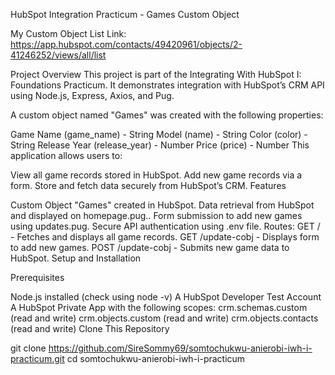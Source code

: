 HubSpot Integration Practicum - Games Custom Object

My Custom Object List Link: https://app.hubspot.com/contacts/49420961/objects/2-41246252/views/all/list

Project Overview This project is part of the Integrating With HubSpot I: Foundations Practicum. It demonstrates integration with HubSpot’s CRM API using Node.js, Express, Axios, and Pug.

A custom object named "Games" was created with the following properties:

Game Name (game_name) - String
Model (name) - String
Color (color) - String
Release Year (release_year) - Number
Price (price) - Number
This application allows users to:

View all game records stored in HubSpot.
Add new game records via a form.
Store and fetch data securely from HubSpot’s CRM.
Features

Custom Object "Games" created in HubSpot.
Data retrieval from HubSpot and displayed on homepage.pug..
Form submission to add new games using updates.pug.
Secure API authentication using .env file.
Routes:
GET / - Fetches and displays all game records.
GET /update-cobj - Displays form to add new games.
POST /update-cobj - Submits new game data to HubSpot.
Setup and Installation

Prerequisites

Node.js installed (check using node -v)
A HubSpot Developer Test Account
A HubSpot Private App with the following scopes:
crm.schemas.custom (read and write)
crm.objects.custom (read and write)
crm.objects.contacts (read and write)
Clone This Repository

git clone https://github.com/SireSommy69/somtochukwu-anierobi-iwh-i-practicum.git
cd somtochukwu-anierobi-iwh-i-practicum
